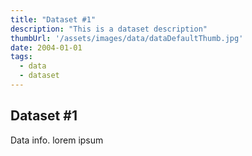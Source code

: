```yaml
---
title: "Dataset #1"
description: "This is a dataset description"
thumbUrl: '/assets/images/data/dataDefaultThumb.jpg'
date: 2004-01-01
tags:
  - data
  - dataset
---
```



## Dataset #1

Data info. lorem ipsum
